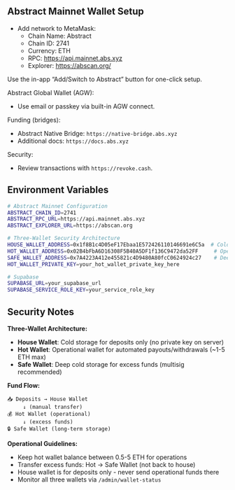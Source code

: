## Abstract Mainnet Wallet Setup

- Add network to MetaMask:
  - Chain Name: Abstract
  - Chain ID: 2741
  - Currency: ETH
  - RPC: https://api.mainnet.abs.xyz
  - Explorer: https://abscan.org/

Use the in-app “Add/Switch to Abstract” button for one-click setup.

Abstract Global Wallet (AGW):
- Use email or passkey via built-in AGW connect.

Funding (bridges):
- Abstract Native Bridge: `https://native-bridge.abs.xyz`
- Additional docs: `https://docs.abs.xyz`

Security:
- Review transactions with `https://revoke.cash`.

## Environment Variables

```bash
# Abstract Mainnet Configuration
ABSTRACT_CHAIN_ID=2741
ABSTRACT_RPC_URL=https://api.mainnet.abs.xyz
ABSTRACT_EXPLORER_URL=https://abscan.org

# Three-Wallet Security Architecture
HOUSE_WALLET_ADDRESS=0x1f8B1c4D05eF17Ebaa1E572426110146691e6C5a  # Cold storage (deposits only)
HOT_WALLET_ADDRESS=0x02B4bFbA6D16308F5B40A5DF1f136C9472da52FF     # Operational (payouts/withdrawals)
SAFE_WALLET_ADDRESS=0x7A4223A412e455821c4D9480A80fcC0624924c27    # Deep cold storage (excess funds)
HOT_WALLET_PRIVATE_KEY=your_hot_wallet_private_key_here

# Supabase
SUPABASE_URL=your_supabase_url
SUPABASE_SERVICE_ROLE_KEY=your_service_role_key
```

## Security Notes

**Three-Wallet Architecture:**
- **House Wallet**: Cold storage for deposits only (no private key on server)
- **Hot Wallet**: Operational wallet for automated payouts/withdrawals (~1-5 ETH max)
- **Safe Wallet**: Deep cold storage for excess funds (multisig recommended)

**Fund Flow:**
```
📥 Deposits → House Wallet
     ↓ (manual transfer)
💰 Hot Wallet (operational) 
     ↓ (excess funds)
🔒 Safe Wallet (long-term storage)
```

**Operational Guidelines:**
- Keep hot wallet balance between 0.5-5 ETH for operations
- Transfer excess funds: Hot → Safe Wallet (not back to house)
- House wallet is for deposits only - never send operational funds there
- Monitor all three wallets via `/admin/wallet-status`


